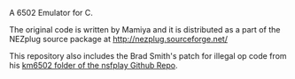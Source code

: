 A 6502 Emulator for C.

The original code is written by Mamiya and it is distributed as a part of the NEZplug source package at http://nezplug.sourceforge.net/

This repository also includes the Brad Smith's patch for illegal op code from his [km6502 folder of the nsfplay Github Repo](https://github.com/bbbradsmith/nsfplay/tree/cf4720d5eb4ca46737a736de09f690f46ae3b238/xgm/devices/CPU/km6502).